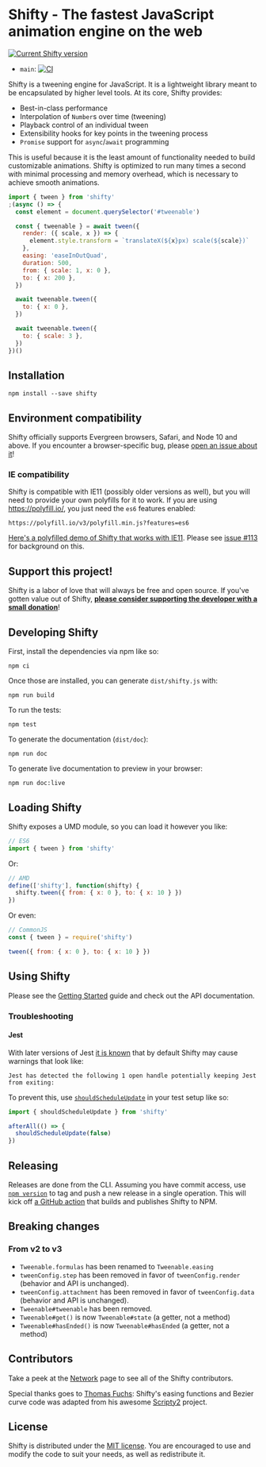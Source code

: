 # Shifty - The fastest JavaScript animation engine on the web

[![Current Shifty version](https://badgen.net/npm/v/shifty)](https://www.npmjs.com/package/shifty)

- `main`: [![CI](https://github.com/jeremyckahn/shifty/workflows/CI/badge.svg?branch=main)](https://github.com/jeremyckahn/shifty/actions?query=workflow%3ACI+branch%3Amain)

Shifty is a tweening engine for JavaScript. It is a lightweight library meant
to be encapsulated by higher level tools. At its core, Shifty provides:

- Best-in-class performance
- Interpolation of `Number`s over time (tweening)
- Playback control of an individual tween
- Extensibility hooks for key points in the tweening process
- `Promise` support for `async`/`await` programming

This is useful because it is the least amount of functionality needed to build
customizable animations. Shifty is optimized to run many times a second with
minimal processing and memory overhead, which is necessary to achieve smooth
animations.

```js
import { tween } from 'shifty'
;(async () => {
  const element = document.querySelector('#tweenable')

  const { tweenable } = await tween({
    render: ({ scale, x }) => {
      element.style.transform = `translateX(${x}px) scale(${scale})`
    },
    easing: 'easeInOutQuad',
    duration: 500,
    from: { scale: 1, x: 0 },
    to: { x: 200 },
  })

  await tweenable.tween({
    to: { x: 0 },
  })

  await tweenable.tween({
    to: { scale: 3 },
  })
})()
```

## Installation

```
npm install --save shifty
```

## Environment compatibility

Shifty officially supports Evergreen browsers, Safari, and Node 10 and above.
If you encounter a browser-specific bug, please [open an issue about
it](https://github.com/jeremyckahn/shifty/issues/new)!

### IE compatibility

Shifty is compatible with IE11 (possibly older versions as well), but you
will need to provide your own polyfills for it to work. If you are using
https://polyfill.io/, you just need the `es6` features enabled:

```
https://polyfill.io/v3/polyfill.min.js?features=es6
```

[Here's a polyfilled demo of Shifty that works with
IE11](https://codepen.io/jeremyckahn/pen/RwbzvEj). Please see [issue
#113](https://github.com/jeremyckahn/shifty/issues/113) for background on
this.

## Support this project!

Shifty is a labor of love that will always be free and open source. If you've
gotten value out of Shifty, **[please consider supporting the developer with a
small donation](https://github.com/jeremyckahn#please-help-support-my-work)**!

## Developing Shifty

First, install the dependencies via npm like so:

```
npm ci
```

Once those are installed, you can generate `dist/shifty.js` with:

```
npm run build
```

To run the tests:

```
npm test
```

To generate the documentation (`dist/doc`):

```
npm run doc
```

To generate live documentation to preview in your browser:

```
npm run doc:live
```

## Loading Shifty

Shifty exposes a UMD module, so you can load it however you like:

```javascript
// ES6
import { tween } from 'shifty'
```

Or:

```javascript
// AMD
define(['shifty'], function(shifty) {
  shifty.tween({ from: { x: 0 }, to: { x: 10 } })
})
```

Or even:

```javascript
// CommonJS
const { tween } = require('shifty')

tween({ from: { x: 0 }, to: { x: 10 } })
```

## Using Shifty

Please see the [Getting
Started](https://jeremyckahn.github.io/shifty/doc/tutorial-getting-started.html)
guide and check out the API documentation.

### Troubleshooting

#### Jest

With later versions of Jest [it is
known](https://github.com/jeremyckahn/shifty/issues/156) that by default Shifty
may cause warnings that look like:

```
Jest has detected the following 1 open handle potentially keeping Jest from exiting:
```

To prevent this, use
[`shouldScheduleUpdate`](https://jeremyckahn.github.io/shifty/doc/shifty.html#.shouldScheduleUpdate)
in your test setup like so:

```js
import { shouldScheduleUpdate } from 'shifty'

afterAll(() => {
  shouldScheduleUpdate(false)
})
```

## Releasing

Releases are done from the CLI. Assuming you have commit access, use [`npm version`](https://docs.npmjs.com/cli/v8/commands/npm-version) to tag and push a
new release in a single operation. This will kick off [a GitHub
action](https://github.com/jeremyckahn/shifty/blob/develop/.github/workflows/publish-package.yml)
that builds and publishes Shifty to NPM.

## Breaking changes

### From v2 to v3

- `Tweenable.formulas` has been renamed to `Tweenable.easing`
- `tweenConfig.step` has been removed in favor of `tweenConfig.render` (behavior and API is unchanged).
- `tweenConfig.attachment` has been removed in favor of `tweenConfig.data` (behavior and API is unchanged).
- `Tweenable#tweenable` has been removed.
- `Tweenable#get()` is now `Tweenable#state` (a getter, not a method)
- `Tweenable#hasEnded()` is now `Tweenable#hasEnded` (a getter, not a method)

## Contributors

Take a peek at the [Network](https://github.com/jeremyckahn/shifty/network)
page to see all of the Shifty contributors.

Special thanks goes to [Thomas Fuchs](https://twitter.com/thomasfuchs):
Shifty's easing functions and Bezier curve code was adapted from his awesome
[Scripty2](https://github.com/madrobby/scripty2) project.

## License

Shifty is distributed under the [MIT
license](http://opensource.org/licenses/MIT). You are encouraged to use and
modify the code to suit your needs, as well as redistribute it.
